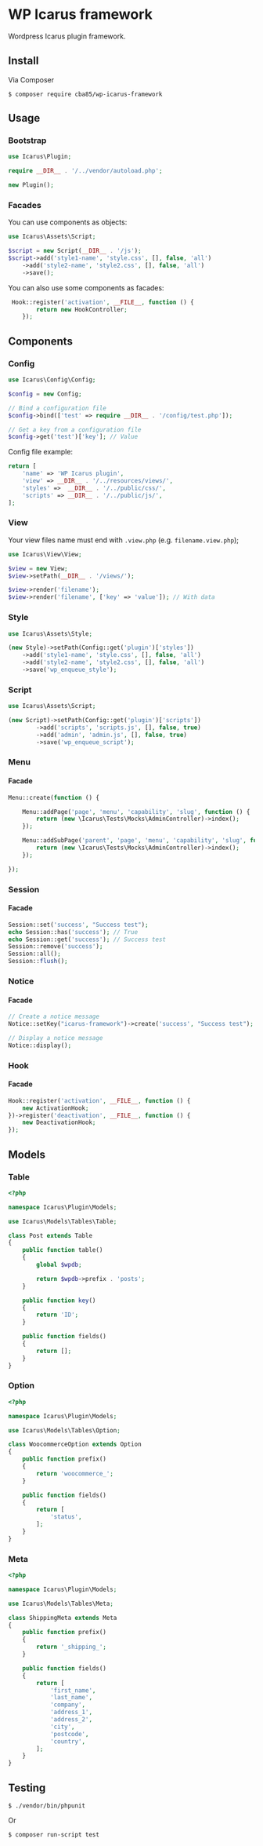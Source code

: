 # WP Icarus framework

Wordpress Icarus plugin framework.

## Install

Via Composer

```
$ composer require cba85/wp-icarus-framework
```

## Usage

### Bootstrap

```php
use Icarus\Plugin;

require __DIR__ . '/../vendor/autoload.php';

new Plugin();
```

### Facades

You can use components as objects:

```php
use Icarus\Assets\Script;

$script = new Script(__DIR__ . '/js');
$script->add('style1-name', 'style.css', [], false, 'all')
    ->add('style2-name', 'style2.css', [], false, 'all')
    ->save();
```

You can also use some components as facades:

```php
 Hook::register('activation', __FILE__, function () {
        return new HookController;
    });
```

## Components

### Config

```php
use Icarus\Config\Config;

$config = new Config;

// Bind a configuration file
$config->bind(['test' => require __DIR__ . '/config/test.php']);

// Get a key from a configuration file
$config->get('test')['key']; // Value
```

Config file example:

```php
return [
    'name' => 'WP Icarus plugin',
    'view' => __DIR__ . '/../resources/views/',
    'styles' =>  __DIR__ . '/../public/css/',
    'scripts' => __DIR__ . '/../public/js/',
];
```

### View

Your view files name must end with `.view.php` (e.g. `filename.view.php`);

```php
use Icarus\View\View;

$view = new View;
$view->setPath(__DIR__ . '/views/');

$view->render('filename');
$view->render('filename', ['key' => 'value']); // With data
```

### Style

```php
use Icarus\Assets\Style;

(new Style)->setPath(Config::get('plugin')['styles'])
    ->add('style1-name', 'style.css', [], false, 'all')
    ->add('style2-name', 'style2.css', [], false, 'all')
    ->save('wp_enqueue_style');
```

### Script

```php
use Icarus\Assets\Script;

(new Script)->setPath(Config::get('plugin')['scripts'])
        ->add('scripts', 'scripts.js', [], false, true)
        ->add('admin', 'admin.js', [], false, true)
        ->save('wp_enqueue_script');
```

### Menu

#### Facade

```php
Menu::create(function () {

    Menu::addPage('page', 'menu', 'capability', 'slug', function () {
        return (new \Icarus\Tests\Mocks\AdminController)->index();
    });

    Menu::addSubPage('parent', 'page', 'menu', 'capability', 'slug', function () {
        return (new \Icarus\Tests\Mocks\AdminController)->index();
    });

});
```

### Session

#### Facade

```php
Session::set('success', "Success test");
echo Session::has('success'); // True
echo Session::get('success'); // Success test
Session::remove('success');
Session::all();
Session::flush();
```

### Notice

#### Facade

```php
// Create a notice message
Notice::setKey("icarus-framework")->create('success', "Success test");

// Display a notice message
Notice::display();
```

### Hook

#### Facade

```php
Hook::register('activation', __FILE__, function () {
    new ActivationHook;
})->register('deactivation', __FILE__, function () {
    new DeactivationHook;
});
```

## Models

### Table

```php
<?php

namespace Icarus\Plugin\Models;

use Icarus\Models\Tables\Table;

class Post extends Table
{
    public function table()
    {
        global $wpdb;

        return $wpdb->prefix . 'posts';
    }

    public function key()
    {
        return 'ID';
    }

    public function fields()
    {
        return [];
    }
}
```

### Option

```php
<?php

namespace Icarus\Plugin\Models;

use Icarus\Models\Tables\Option;

class WoocommerceOption extends Option
{
    public function prefix()
    {
        return 'woocommerce_';
    }

    public function fields()
    {
        return [
            'status',
        ];
    }
}
```

### Meta

```php
<?php

namespace Icarus\Plugin\Models;

use Icarus\Models\Tables\Meta;

class ShippingMeta extends Meta
{
    public function prefix()
    {
        return '_shipping_';
    }

    public function fields()
    {
        return [
            'first_name',
            'last_name',
            'company',
            'address_1',
            'address_2',
            'city',
            'postcode',
            'country',
        ];
    }
}
```

## Testing

```
$ ./vendor/bin/phpunit
```

Or

```
$ composer run-script test
```
